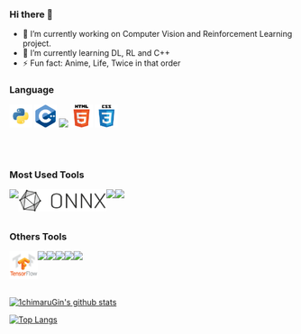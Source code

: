 ### Hi there 👋

<!--
**1chimaruGin/1chimaruGin** is a ✨ _special_ ✨ repository because its `README.md` (this file) appears on your GitHub profile.

Here are some ideas to get you started:
-->

- 🔭 I’m currently working on Computer Vision and Reinforcement Learning project.
- 🌱 I’m currently learning DL, RL and C++
- ⚡ Fun fact: Anime, Life, Twice in that order 

<!--
- 👯 I’m looking to collaborate on ...
- 🤔 I’m looking for help with ...
- 💬 Ask me about ...
- 📫 How to reach me: ...
- 😄 Pronouns: ...
-->

### Language
<p align="left">
<img align="" height="40px" src="https://raw.githubusercontent.com/github/explore/80688e429a7d4ef2fca1e82350fe8e3517d3494d/topics/python/python.png" />
<img align="" height="40px" src="https://raw.githubusercontent.com/github/explore/80688e429a7d4ef2fca1e82350fe8e3517d3494d/topics/cpp/cpp.png" />
<img align="" height="40px" src="https://github.com/1chimaruGin/Neural-Style-Transfer/blob/master/images/cuda.png" />
<img align="" height="40px" src="https://raw.githubusercontent.com/github/explore/80688e429a7d4ef2fca1e82350fe8e3517d3494d/topics/html/html.png" />
<img align="" height="40px" src="https://raw.githubusercontent.com/github/explore/80688e429a7d4ef2fca1e82350fe8e3517d3494d/topics/css/css.png" />
</p>
<br/>
<br/>

### Most Used Tools

<img align="left" height="40px" src="https://github.com/pytorch/pytorch/blob/master/docs/source/_static/img/pytorch-logo-dark.png" />
<img align="left" height="40px" src="https://github.com/onnx/onnx/blob/master/docs/ONNX_logo_main.png"/>
<img align="left" height="40px" src="https://images.exxactcorp.com/CMS/landing-page/resource-center/supported-software/deep-learning/tensorrt/TensorRT.png" />
<img align="left" height="50px" src="https://github.com/1chimaruGin/Neural-Style-Transfer/blob/master/images/gym.png"/>
<br/>
<br/>
<br/>

### Others Tools

<img align="left" height="50px" src="https://raw.githubusercontent.com/github/explore/80688e429a7d4ef2fca1e82350fe8e3517d3494d/topics/tensorflow/tensorflow.png" />
<img align="left" height="40px" src="https://github.com/1chimaruGin/Neural-Style-Transfer/blob/master/images/sklearn.png"/>
<img align="left" height="40px" src="https://camo.githubusercontent.com/7cc5c1ce50d19bb148f96ffcb9b762201ad5e518/68747470733a2f2f6d6174706c6f746c69622e6f72672f5f7374617469632f6c6f676f322e737667" />
<img align="left" height="40px" src="https://docs.opencv.org/master/opencv-logo-small.png" />
<img align="left" height="40px" src="https://camo.githubusercontent.com/e5efd9b8f2106722c85415f104a352232a3a9437d765778aca491a2c2a7d5d6c/68747470733a2f2f6465762e70616e6461732e696f2f7374617469632f696d672f70616e6461732e737667"/>
<img align="left" height="40px" src="https://github.com/numpy/numpy/blob/master/branding/logo/primary/numpylogo.png"/>
<br/>
<br/>
<br/>
<br/>

<p align="left" >
  
[![1chimaruGin's github stats](https://github-readme-stats.vercel.app/api?username=1chimaruGin)](https://github.com/1chimaruGin/github-readme-stats)

[![Top Langs](https://github-readme-stats.vercel.app/api/top-langs/?username=1chimaruGin&hide=javascript,Tcl)](https://github.com/1chimaruGin/github-readme-stats)

</p>

